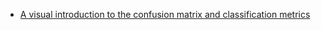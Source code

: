 
- [A visual introduction to the confusion matrix and classification metrics](https://towardsdatascience.com/all-mushrooms-are-edible-but-some-only-once-aed96aa3b9cf)
